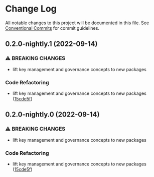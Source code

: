 # Change Log

All notable changes to this project will be documented in this file.
See [Conventional Commits](https://conventionalcommits.org) for commit guidelines.

## 0.2.0-nightly.1 (2022-09-14)


### ⚠ BREAKING CHANGES

* lift key management and governance concepts to new packages

### Code Refactoring

* lift key management and governance concepts to new packages ([15cde5f](https://github.com/input-output-hk/cardano-js-sdk/commit/15cde5f9becff94dac17278cb45e3adcaac763b5))



## 0.2.0-nightly.0 (2022-09-14)


### ⚠ BREAKING CHANGES

* lift key management and governance concepts to new packages

### Code Refactoring

* lift key management and governance concepts to new packages ([15cde5f](https://github.com/input-output-hk/cardano-js-sdk/commit/15cde5f9becff94dac17278cb45e3adcaac763b5))
